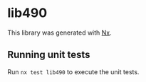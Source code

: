 # lib490

This library was generated with [Nx](https://nx.dev).

## Running unit tests

Run `nx test lib490` to execute the unit tests.
